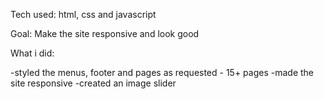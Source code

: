 Tech used: html, css and javascript

Goal: Make the site responsive and look good

What i did:

-styled the menus, footer and pages as requested - 15+ pages
-made the site responsive 
-created an image slider
